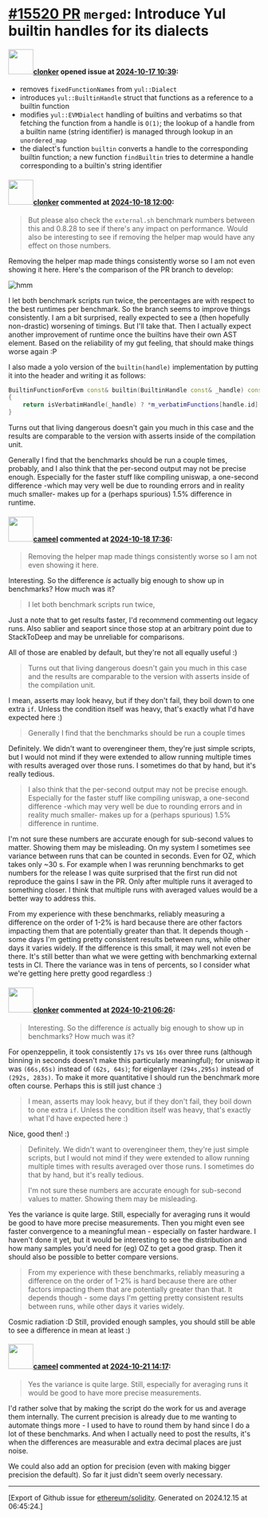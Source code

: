 # [\#15520 PR](https://github.com/ethereum/solidity/pull/15520) `merged`: Introduce Yul builtin handles for its dialects

#### <img src="https://avatars.githubusercontent.com/u/1685266?v=4" width="50">[clonker](https://github.com/clonker) opened issue at [2024-10-17 10:39](https://github.com/ethereum/solidity/pull/15520):

- removes `fixedFunctionNames` from `yul::Dialect`
- introduces `yul::BuiltinHandle` struct that functions as a reference to a builtin function
- modifies `yul::EVMDialect` handling of builtins and verbatims so that fetching the function from a handle is `O(1)`; the lookup of a handle from a builtin name (string identifier) is managed through lookup in an `unordered_map`
- the dialect's function `builtin` converts a handle to the corresponding builtin function; a new function `findBuiltin` tries to determine a handle corresponding to a builtin's string identifier

#### <img src="https://avatars.githubusercontent.com/u/1685266?v=4" width="50">[clonker](https://github.com/clonker) commented at [2024-10-18 12:00](https://github.com/ethereum/solidity/pull/15520#issuecomment-2422308194):

> But please also check the `external.sh` benchmark numbers between this and 0.8.28 to see if there's any impact on performance. Would also be interesting to see if removing the helper map would have any effect on those numbers.

Removing the helper map made things consistently worse so I am not even showing it here. Here's the comparison of the PR branch to develop:

![hmm](https://github.com/user-attachments/assets/86a92d99-055b-4fb3-90c9-f3ee2d961628)

I let both benchmark scripts run twice, the percentages are with respect to the best runtimes per benchmark. So the branch seems to improve things consistently. I am a bit surprised, really expected to see a (then hopefully non-drastic) worsening of timings. But I'll take that. Then I actually expect another improvement of runtime once the builtins have their own AST element. Based on the reliability of my gut feeling, that should make things worse again :P

I also made a yolo version of the `builtin(handle)` implementation by putting it into the header and writing it as follows:

```cpp
BuiltinFunctionForEvm const& builtin(BuiltinHandle const& _handle) const override 
{
    return isVerbatimHandle(_handle) ? *m_verbatimFunctions[handle.id] : *m_functions[handle.id - verbatimIDOffset];
}
```

Turns out that living dangerous doesn't gain you much in this case and the results are comparable to the version with asserts inside of the compilation unit.

Generally I find that the benchmarks should be run a couple times, probably, and I also think that the per-second output may not be precise enough. Especially for the faster stuff like compiling uniswap, a one-second difference -which may very well be due to rounding errors and in reality much smaller- makes up for a (perhaps spurious) 1.5% difference in runtime.

#### <img src="https://avatars.githubusercontent.com/u/137030?v=4" width="50">[cameel](https://github.com/cameel) commented at [2024-10-18 17:36](https://github.com/ethereum/solidity/pull/15520#issuecomment-2422941805):

> Removing the helper map made things consistently worse so I am not even showing it here.

Interesting. So the difference *is* actually big enough to show up in benchmarks? How much was it?

> I let both benchmark scripts run twice,

Just a note that to get results faster, I'd recommend commenting out legacy runs. Also sablier and seaport since those stop at an arbitrary point due to StackToDeep and may be unreliable for comparisons.

All of those are enabled by default, but they're not all equally useful :)

> Turns out that living dangerous doesn't gain you much in this case and the results are comparable to the version with asserts inside of the compilation unit.

I mean, asserts may look heavy, but if they don't fail, they boil down to one extra `if`. Unless the condition itself was heavy, that's exactly what I'd have expected here :)

> Generally I find that the benchmarks should be run a couple times

Definitely. We didn't want to overengineer them, they're just simple scripts, but I would not mind if they were extended to allow running multiple times with results averaged over those runs. I sometimes do that by hand, but it's really tedious.

> I also think that the per-second output may not be precise enough. Especially for the faster stuff like compiling uniswap, a one-second difference -which may very well be due to rounding errors and in reality much smaller- makes up for a (perhaps spurious) 1.5% difference in runtime.

I'm not sure these numbers are accurate enough for sub-second values to matter. Showing them may be misleading. On my system I sometimes see variance between runs that can be counted in seconds. Even for OZ, which takes only ~30 s. For example when I was rerunning benchmarks to get numbers for the release I was quite surprised that the first run did not reproduce the gains I saw in the PR. Only after multiple runs it averaged to something closer. I think that multiple runs with averaged values would be a better way to address this.

From my experience with these benchmarks, reliably measuring a difference on the order of 1-2% is hard because there are other factors impacting them that are potentially greater than that. It depends though - some days I'm getting pretty consistent results between runs, while other days it varies widely. If the difference is this small, it may well not even be there. It's still better than what we were getting with benchmarking external tests in CI. There the variance was in tens of percents, so I consider what we're getting here pretty good regardless :)

#### <img src="https://avatars.githubusercontent.com/u/1685266?v=4" width="50">[clonker](https://github.com/clonker) commented at [2024-10-21 06:26](https://github.com/ethereum/solidity/pull/15520#issuecomment-2425697483):

> Interesting. So the difference _is_ actually big enough to show up in benchmarks? How much was it?

For openzeppelin, it took consistently `17s` vs `16s` over three runs (although binning in seconds doesn't make this particularly meaningful); for uniswap it was `(66s,65s)` instead of `(62s, 64s)`; for eigenlayer `(294s,295s)` instead of `(292s, 283s)`. To make it more quantitative I should run the benchmark more often course. Perhaps this is still just chance :) 
 
> I mean, asserts may look heavy, but if they don't fail, they boil down to one extra `if`. Unless the condition itself was heavy, that's exactly what I'd have expected here :)

Nice, good then! :)

> Definitely. We didn't want to overengineer them, they're just simple scripts, but I would not mind if they were extended to allow running multiple times with results averaged over those runs. I sometimes do that by hand, but it's really tedious.
> 
> I'm not sure these numbers are accurate enough for sub-second values to matter. Showing them may be misleading. 

Yes the variance is quite large. Still, especially for averaging runs it would be good to have more precise measurements. Then you might even see faster convergence to a meaningful mean - especially on faster hardware. I haven't done it yet, but it would be interesting to see the distribution and how many samples you'd need for (eg) OZ to get a good grasp. Then it should also be possible to better compare versions.

> From my experience with these benchmarks, reliably measuring a difference on the order of 1-2% is hard because there are other factors impacting them that are potentially greater than that. It depends though - some days I'm getting pretty consistent results between runs, while other days it varies widely.

Cosmic radiation :D Still, provided enough samples, you should still be able to see a difference in mean at least :)

#### <img src="https://avatars.githubusercontent.com/u/137030?v=4" width="50">[cameel](https://github.com/cameel) commented at [2024-10-21 14:17](https://github.com/ethereum/solidity/pull/15520#issuecomment-2426819399):

> Yes the variance is quite large. Still, especially for averaging runs it would be good to have more precise measurements. 

I'd rather solve that by making the script do the work for us and average them internally. The current precision is already due to me wanting to automate things more - I used to have to round them by hand since I do a lot of these benchmarks. And when I actually need to post the results, it's when the differences are measurable and extra decimal places are just noise.

We could also add an option for precision (even with making bigger precision the default). So far it just didn't seem overly necessary.


-------------------------------------------------------------------------------



[Export of Github issue for [ethereum/solidity](https://github.com/ethereum/solidity). Generated on 2024.12.15 at 06:45:24.]
